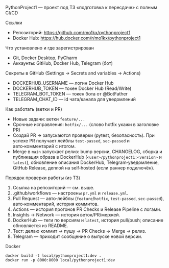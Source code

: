 PythonProject1 — проект под ТЗ «подготовка к пересдаче» с полным CI/CD

Ссылки
- Репозиторий: https://github.com/mo1kx/pythonproject1
- Docker Hub: https://hub.docker.com/r/mo1kx/pythonproject1

Что установлено и где зарегистрирован
- Git, Docker Desktop, PyCharm
- Аккаунты: GitHub, Docker Hub, Telegram (бот)

Секреты в GitHub (Settings → Secrets and variables → Actions)
- DOCKERHUB_USERNAME — логин Docker Hub
- DOCKERHUB_TOKEN — токен Docker Hub (Read/Write)
- TELEGRAM_BOT_TOKEN — токен бота от @BotFather
- TELEGRAM_CHAT_ID — id чата/канала для уведомлений

Как работать (ветки и PR)
- Новые задачи: ветки `feature/...`
- Срочные исправления: `hotfix/...` (слово hotfix укажи в заголовке PR)
- Создай PR → запускаются проверки (pytest, безопасность). При успехе PR получает лейблы `test-passed`, `sec-passed` и авто‑комментарий с итогом.
- Merge в `main` запускает релиз: bump версии, CHANGELOG, сборка и публикация образа в DockerHub (`<user>/pythonproject1:<version>` и `latest`), обновление описания DockerHub, Telegram‑уведомление, GitHub Release, деплой на self‑hosted (если раннер подключён).

Порядок проверки работы (из ТЗ)
1) Ссылка на репозиторий — см. выше.
2) .github/workflows — настроены `pr.yml` и `release.yml`.
3) Pull Request — авто‑лейблы (`feature`/`hotfix`, `test-passed`, `sec-passed`), авто‑комментарий, история коммитов.
4) Actions — история прогонов PR Checks и Release Pipeline с логами.
5) Insights → Network — история веток/PR/мержей.
6) DockerHub — теги по версиям и `latest`, история pull/push; описание обновляется из README.
7) Тест: делаю коммит → пушу → PR Checks → Merge → релиз.
8) Telegram — приходит сообщение о выпуске новой версии.

Docker
```
docker build -t local/pythonproject1:dev .
docker run -p 8000:8000 local/pythonproject1:dev
```
